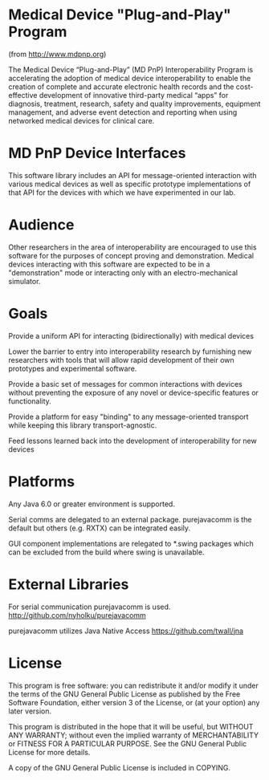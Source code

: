 Medical Device "Plug-and-Play" Program
======================================

(from http://www.mdpnp.org)

The Medical Device “Plug-and-Play” (MD PnP) Interoperability Program 
is accelerating the adoption of medical device interoperability to 
enable the creation of complete and accurate electronic health records 
and the cost-effective development of innovative third-party medical 
“apps” for diagnosis, treatment, research, safety and quality 
improvements, equipment management, and adverse event detection and 
reporting when using networked medical devices for clinical care. 

MD PnP Device Interfaces
========================

This software library includes an API for message-oriented interaction 
with various medical devices as well as specific prototype 
implementations of that API for the devices with which we have
experimented in our lab.

Audience
========

Other researchers in the area of interoperability are encouraged to 
use this software for the purposes of concept proving and demonstration.
Medical devices interacting with this software are expected to be in a 
"demonstration" mode or interacting only with an electro-mechanical
simulator.


Goals
=====

Provide a uniform API for interacting (bidirectionally) with medical
devices

Lower the barrier to entry into interoperability research by furnishing
new researchers with tools that will allow rapid development of their
own prototypes and experimental software.

Provide a basic set of messages for common interactions with devices
without preventing the exposure of any novel or device-specific 
features or functionality.

Provide a platform for easy "binding" to any message-oriented transport
while keeping this library transport-agnostic.

Feed lessons learned back into the development of interoperability
for new devices

Platforms
=========

Any Java 6.0 or greater environment is supported.

Serial comms are delegated to an external package.  purejavacomm is
the default but others (e.g. RXTX) can be integrated easily.

GUI component implementations are relegated to *.swing packages
which can be excluded from the build where swing is unavailable.

External Libraries
==================

For serial communication purejavacomm is used.
http://github.com/nyholku/purejavacomm

purejavacomm utilizes Java Native Access
https://github.com/twall/jna

License
=======

This program is free software: you can redistribute it and/or modify 
it under the terms of the GNU General Public License as published by
the Free Software Foundation, either version 3 of the License, or
(at your option) any later version.

This program is distributed in the hope that it will be useful,
but WITHOUT ANY WARRANTY; without even the implied warranty of
MERCHANTABILITY or FITNESS FOR A PARTICULAR PURPOSE.  See the
GNU General Public License for more details.

A copy of the GNU General Public License is included in COPYING.



